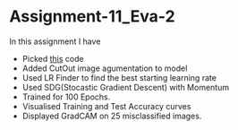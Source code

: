 # Assignment-11_Eva-2

In this assignment I have

- Picked [this](https://github.com/amitdoda1983/EVA-Session-6/blob/master/6A_M6_Amit_Doda.ipynb) code 
- Added CutOut image agumentation to model
- Used LR Finder to find the best starting learning rate
- Used SDG(Stocastic Gradient Descent) with Momentum
- Trained for 100 Epochs. 
- Visualised Training and Test Accuracy curves
- Displayed GradCAM on 25 misclassified images.
